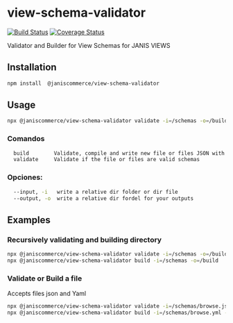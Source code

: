 # view-schema-validator

[![Build Status](https://travis-ci.org/janis-commerce/view-schema-validator.svg?branch=master)](https://travis-ci.org/janis-commerce/view-schema-validator)
[![Coverage Status](https://coveralls.io/repos/github/janis-commerce/view-schema-validator/badge.svg?branch=master)](https://coveralls.io/github/janis-commerce/view-schema-validator?branch=master)

Validator and Builder for View Schemas for JANIS VIEWS

## Installation
```sh
npm install  @janiscommerce/view-schema-validator
```

## Usage
```sh
npx @janiscommerce/view-schema-validator validate -i=/schemas -o=/build
```
### Comandos
```sh
  build        Validate, compile and write new file or files JSON with valid schemas and defaults include.
  validate     Validate if the file or files are valid schemas
```
### Opciones:
```sh
  --input, -i   write a relative dir folder or dir file
  --output, -o  write a relative dir fordel for your outputs
```

## Examples

### Recursively validating and building directory

```sh
npx @janiscommerce/view-schema-validator validate -i=/schemas -o=/build
npx @janiscommerce/view-schema-validator build -i=/schemas -o=/build
```

### Validate or Build a file
Accepts files json and Yaml

```sh
npx @janiscommerce/view-schema-validator validate -i=/schemas/browse.json -o=/build
npx @janiscommerce/view-schema-validator build -i=/schemas/browse.yml -o=/build
```